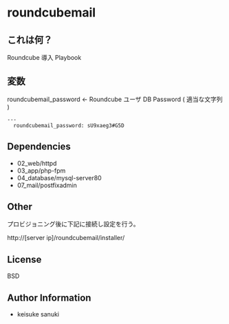 roundcubemail
=========

## これは何？

Roundcube 導入 Playbook

## 変数

roundcubemail_password ← Roundcube ユーザ DB Password ( 適当な文字列 )  


```
---
  roundcubemail_password: sU9xaeg3#G5D
```


Dependencies
-------

- 02_web/httpd
- 03_app/php-fpm
- 04_database/mysql-server80
- 07_mail/postfixadmin

Other
-------
プロビジョニング後に下記に接続し設定を行う。  

http://[server ip]/roundcubemail/installer/

License
-------

BSD

Author Information
------------------

- keisuke sanuki 
